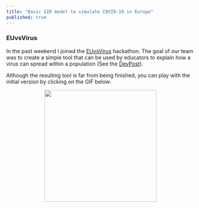 ```yaml
---
title: "Basic SIR model to simulate COVID-19 in Europe"
published: true
---
```


### EUvsVirus

In the past weekend I joined the [EUvsVirus](https://euvsvirus.org/) hackathon. The goal of our
team was to create a simple tool that can be used by educators to explain how a virus can spread
within a population (See the [DevPost](https://devpost.com/software/political-policies-effect-on-covid-19-spread-inside-the-eu-uamhdv)). 

Although the resulting tool is far from being finished, you can play with 
the initial version by clicking on the GIF below:

<a href="https://eusim.github.io/">
<figure><center>
  <img width="300" src="../../../../graphics/screen-capt.gif"/>
</center></figure>
</a>
